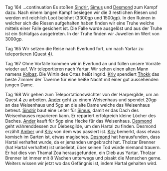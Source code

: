 Tag 164
...continuation
Es stoßen [Sindrir](Sindrir%20Gerrick.md), [Simus](Simus.md) und [Desmond](Desmond.md) zum Kampf dazu. Nach einem langen Kampf besiegen wir die 3 restlichen Riesen und werden mit reichlich Loot belohnt (3300gp und 1500gp). In den Ruinen in welcher sich die Riesen aufgehalten haben finden wir eine Truhe welche mittels einer Falle gesichert ist. Die Falle wurde ausgelöst und aus der Truhe ist ein Schlafgas ausgetreten. In der Truhe finden wir Juwellen im Wert von 3000gp.

Tag 165
Wir setzen die Reise nach Everlund fort, um nach Yartar zu teleportieren (Quest [4](Quest%204.md)).

Tag 167
Ohne Vorfälle kommen wir in Everlund an und füllen unsere Vorräte wieder auf. Wir teleportieren nach Yartar. Wir sehen einen alten Mann namens [Kolbaz](NPCs#Kolbaz). Die Wirtin des Ortes heißt Ingrid. [Kriv](Kriv.md) spendiert [Thokk](Thokk.md) das beste Zimmer der Taverne für eine heiße Nacht mit einer gut aussehenden jungen Dame.

Tag 168
Wir gehen zum Teleportationswächter von der Harpergilde, um an Quest [4](Quest%204.md) zu arbeiten. [Ander](Ander%20Thorngage.md) geht zu einem Weisenhaus und spendet 20gp an das Weisenhaus und 5gp an die alte Dame welche das Weisenhaus betreut. [Sindrir](Sindrir%20Gerrick.md) baut eine Leiter für [Simus](Simus.md), damit er das Dach des Weisenhauses reparieren kann. Er repariert erfolgreich kleine Löcher des Daches. [Ander](Ander%20Thorngage.md) kauft für 5gp eine Hecke für das Weisenhaus. [Desmond](Desmond.md) geht währenddessen zur Diebesgilde, um den Hartal zu finden. Desmond erzählt [Amber](Amber%20Ironfist.md) und [Kriv](Kriv.md) von dem was passiert ist. [Kriv](Kriv.md) bemerkt, dass etwas komisch im Garten ist, etwas magisches. [Desmond](Desmond.md) hat herausfunden, dass Hartal verhaftet wurde, da er jemanden umgebracht hat. Tholzar Brenner (hat Hartal verhaftet) ist unbeliebt, über seinen Tod würde niemand trauern. Er hat dies von Thamal Zoa herausgefunden, ein Dieb aus Yartar. Tholzar Brenner ist immer mit 8 Wachen unterwegs und pisakt die Menschen gerne. Weiters wissen wir jetzt wo das Gefängnis ist, indem Hartal gehalten wird.